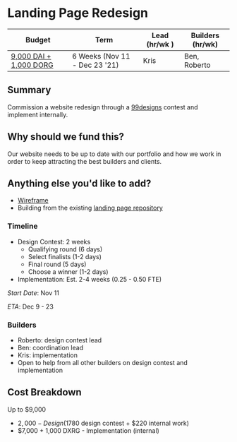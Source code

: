 # Landing Page Redesign

| Budget | Term | Lead (hr/wk ) | Builders (hr/wk) |
|-|-|-|-|
| [9,000 DAI + 1,000 DORG](https://docs.google.com/spreadsheets/d/1mwYhzTNXSytzVtACZLu1V_EVTfjPKhGfHu-KhnBFESk/edit#gid=1401977836) | 6 Weeks (Nov 11 - Dec 23 '21) | Kris | Ben, Roberto |

## Summary

Commission a website redesign through a [99designs](https://99designs.com) contest and implement internally.

## Why should we fund this?

Our website needs to be up to date with our portfolio and how we work in order to keep attracting the best builders and clients.

## Anything else you'd like to add?

- [Wireframe](https://docs.google.com/presentation/d/1P7jeGETFRJBKlyXUjk9j9-QUUa8BctjFVSwMaIyev6M)
- Building from the existing [landing page repository](https://github.com/dOrgTech/landing-page)

### Timeline

- Design Contest: 2 weeks
  - Qualifying round (6 days)
  - Select finalists (1-2 days)
  - Final round (5 days)
  - Choose a winner (1-2 days)
- Implementation: Est. 2-4 weeks (0.25 - 0.50 FTE)

*Start Date*: Nov 11

*ETA*: Dec 9 - 23

### Builders
- Roberto: design contest lead
- Ben: coordination lead
- Kris: implementation
- Open to help from all other builders on design contest and implementation

## Cost Breakdown

Up to $9,000
- $2,000 - Design ($1780 design contest + $220 internal work)
- $7,000 + 1,000 DXRG - Implementation (internal)
